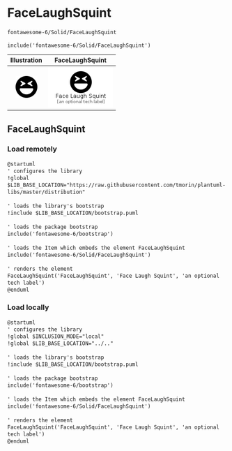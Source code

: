 # FaceLaughSquint


```text
fontawesome-6/Solid/FaceLaughSquint
```

```text
include('fontawesome-6/Solid/FaceLaughSquint')
```



| Illustration | FaceLaughSquint |
| :---: | :---: |
| ![illustration for Illustration](../../fontawesome-6/Solid/FaceLaughSquint.png) | ![illustration for FaceLaughSquint](../../fontawesome-6/Solid/FaceLaughSquint.Local.png) |




## FaceLaughSquint

### Load remotely
```plantuml
@startuml
' configures the library
!global $LIB_BASE_LOCATION="https://raw.githubusercontent.com/tmorin/plantuml-libs/master/distribution"

' loads the library's bootstrap
!include $LIB_BASE_LOCATION/bootstrap.puml

' loads the package bootstrap
include('fontawesome-6/bootstrap')

' loads the Item which embeds the element FaceLaughSquint
include('fontawesome-6/Solid/FaceLaughSquint')

' renders the element
FaceLaughSquint('FaceLaughSquint', 'Face Laugh Squint', 'an optional tech label')
@enduml
```

### Load locally
```plantuml
@startuml
' configures the library
!global $INCLUSION_MODE="local"
!global $LIB_BASE_LOCATION="../.."

' loads the library's bootstrap
!include $LIB_BASE_LOCATION/bootstrap.puml

' loads the package bootstrap
include('fontawesome-6/bootstrap')

' loads the Item which embeds the element FaceLaughSquint
include('fontawesome-6/Solid/FaceLaughSquint')

' renders the element
FaceLaughSquint('FaceLaughSquint', 'Face Laugh Squint', 'an optional tech label')
@enduml
```

